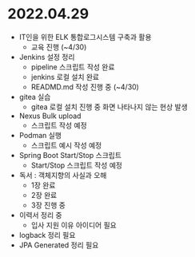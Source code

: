 # 2022.04.29

- IT인을 위한 ELK 통합로그시스템 구축과 활용
  - 교육 진행 (~4/30)
- Jenkins 설정 정리
	- pipeline 스크립트 작성 완료
  - jenkins 로컬 설치 완료
  - READMD.md 작성 진행 중 (~4/30)
- gitea 실습
  - gitea 로컬 설치 진행 중 화면 나타나지 않는 현상 발생
- Nexus Bulk upload
  - 스크립트 작성 예정
- Podman 실행
  - 스크립트 예시 작성 예정
- Spring Boot Start/Stop 스크립트
  - Start/Stop 스크립트 작성 예정
- 독서 : 객체지향의 사실과 오해
  - 1장 완료
  - 2장 완료
  - 3장 진행 중
- 이력서 정리 중
  - 입사 지원 이유 아이디어 필요
- logback 정리 필요
- JPA Generated 정리 필요

